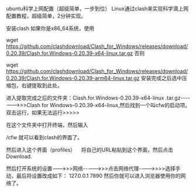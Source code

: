 ubuntu科学上网配置（超级简单，一步到位）
​
Linux通过clash来实现科学滴上网配置教程，超级简单，2分钟实现。
​​​​


安装clash
如果你是x86_64系统，使用

wget https://github.com/clashdownload/Clash_for_Windows/releases/download/0.20.39/Clash.for.Windows-0.20.39-x64-linux.tar.gz
否则

wget https://github.com/clashdownload/Clash_for_Windows/releases/download/0.20.39/Clash.for.Windows-0.20.39-arm64-linux.tar.gz
安装完成之后选中压缩包，右键提取到此处。

进入提取完成之后的文件夹：Clash.for.Windows-0.20.39-x64-linux .tar.gz------->>>Clash for Windows-0.20.39-x64-linux,然后找到一个叫cfw的启动项。双击运行，如果无法运行>>>>>

在这个文件夹中打开终端，然后输入

/cfw
就可以看到clash的界面了。

然后进入这个界面（profiles）    将自己的URL粘贴到这个界面，然后点击Download.



然后打开系统的设置--->>>网络----->>>点击网络代理---->>>>选择手动，最后将设置改成如下：
127.0.0.1    7890
然后你就可以进入浏览器使用你的网络了。

​
